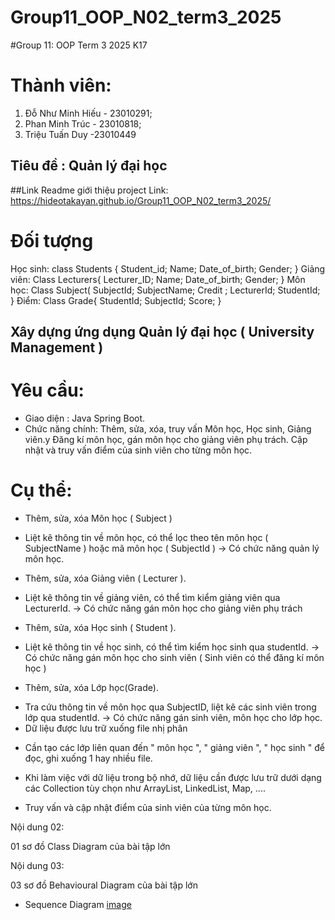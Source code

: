 # Group11_OOP_N02_term3_2025
#Group 11: OOP Term 3 2025 K17
# Thành viên:
1. Đỗ Như Minh Hiếu - 23010291;
2. Phan Minh Trúc - 23010818;
3. Triệu Tuấn Duy -23010449
## Tiêu đề : Quản lý đại học

##Link Readme giới thiệu project
Link: https://hideotakayan.github.io/Group11_OOP_N02_term3_2025/
# Đối tượng
Học sinh:
class Students {
Student_id;
Name;
Date_of_birth;
Gender;
}
Giảng viên:
Class Lecturers{
Lecturer_ID;
Name;
Date_of_birth;
Gender;
}
Môn học:
Class Subject(
SubjectId;
SubjectName;
Credit ;
LecturerId;
StudentId;
}
Điểm:
Class Grade{
StudentId;
SubjectId;
Score;
}
## Xây dựng ứng dụng Quản lý đại học ( University Management )

# Yêu cầu:
- Giao diện : Java Spring Boot.
- Chức năng chính:
 Thêm, sửa, xóa, truy vấn Môn học, Học sinh, Giảng viên.y
 Đăng kí môn học, gán môn học cho giảng viên phụ trách.
 Cập nhật và truy vấn điểm của sinh viên cho từng môn học.
# Cụ thể:
 + Thêm, sửa, xóa Môn học ( Subject )
 - Liệt kê thông tin về môn học, có thể lọc theo tên môn học ( SubjectName ) hoặc mã môn học ( SubjectId )
-> Có chức năng quản lý môn học.

 + Thêm, sửa, xóa Giảng viên ( Lecturer ).
- Liệt kê thông tin về giảng viên, có thể tìm kiểm giảng viên qua LecturerId.
-> Có chức năng gán môn học cho giảng viên phụ trách

 + Thêm, sửa, xóa Học sinh ( Student ).
- Liệt kê thông tin về học sinh, có thể tìm kiểm học sinh qua studentId.
-> Có chức năng gán môn học cho sinh viên ( Sinh viên có thể đăng kí môn học )
 + Thêm, sửa, xóa Lớp học(Grade).
- Tra cứu thông tin về môn học qua SubjectID, liệt kê các sinh viên trong lớp qua studentId.
-> Có chức năng gán sinh viên, môn học cho lớp học.
- Dữ liệu được lưu trữ xuống file nhị phân

 + Cần tạo các lớp liên quan đến " môn học ", " giảng viên ", " học sinh " để đọc, ghi xuống 1 hay nhiều file.

- Khi làm việc với dữ liệu trong bộ nhớ, dữ liệu cần được lưu trữ dưới dạng các Collection tùy chọn như ArrayList, LinkedList, Map, ....

- Truy vấn và cập nhật điểm của sinh viên của từng môn học.

Nội dung 02:

01 sơ đồ Class Diagram của bài tập lớn


Nội dung 03:


03 sơ đồ Behavioural Diagram của bài tập lớn
+ Sequence Diagram   [image](https://github.com/user-attachments/assets/9b444f24-f5c8-492f-8012-104b39832f0c)
   
